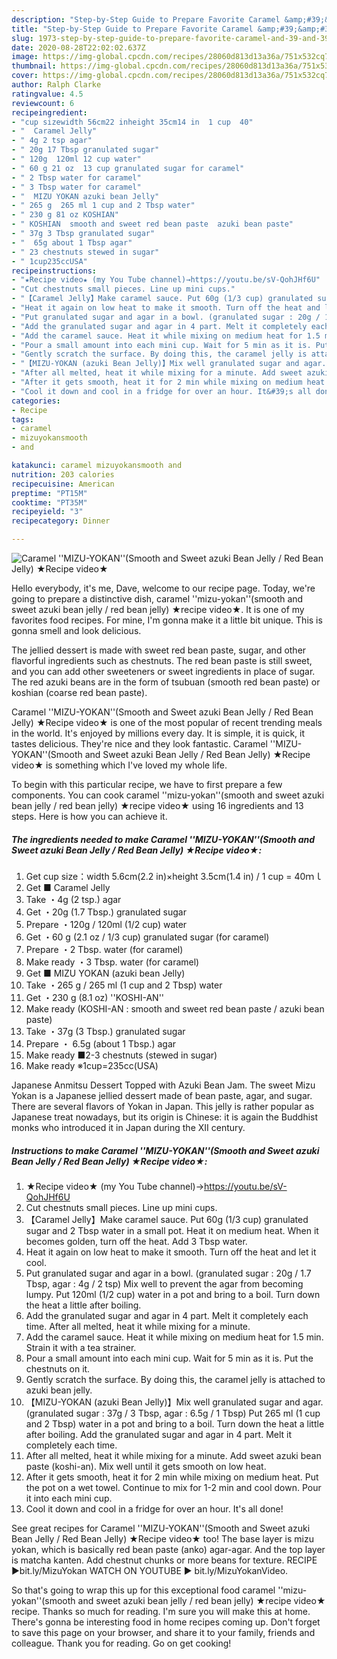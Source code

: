 ```yaml
---
description: "Step-by-Step Guide to Prepare Favorite Caramel &amp;#39;&amp;#39;MIZU-YOKAN&amp;#39;&amp;#39;(Smooth and Sweet azuki Bean Jelly / Red Bean Jelly) ★Recipe video★"
title: "Step-by-Step Guide to Prepare Favorite Caramel &amp;#39;&amp;#39;MIZU-YOKAN&amp;#39;&amp;#39;(Smooth and Sweet azuki Bean Jelly / Red Bean Jelly) ★Recipe video★"
slug: 1973-step-by-step-guide-to-prepare-favorite-caramel-and-39-and-39-mizu-yokan-and-39-and-39-smooth-and-sweet-azuki-bean-jelly-red-bean-jelly-recipe-video
date: 2020-08-28T22:02:02.637Z
image: https://img-global.cpcdn.com/recipes/28060d813d13a36a/751x532cq70/caramel-mizu-yokansmooth-and-sweet-azuki-bean-jelly-red-bean-jelly-★recipe-video★-recipe-main-photo.jpg
thumbnail: https://img-global.cpcdn.com/recipes/28060d813d13a36a/751x532cq70/caramel-mizu-yokansmooth-and-sweet-azuki-bean-jelly-red-bean-jelly-★recipe-video★-recipe-main-photo.jpg
cover: https://img-global.cpcdn.com/recipes/28060d813d13a36a/751x532cq70/caramel-mizu-yokansmooth-and-sweet-azuki-bean-jelly-red-bean-jelly-★recipe-video★-recipe-main-photo.jpg
author: Ralph Clarke
ratingvalue: 4.5
reviewcount: 6
recipeingredient:
- "cup sizewidth 56cm22 inheight 35cm14 in  1 cup  40"
- "  Caramel Jelly"
- " 4g 2 tsp agar"
- " 20g 17 Tbsp granulated sugar"
- " 120g  120ml 12 cup water"
- " 60 g 21 oz  13 cup granulated sugar for caramel"
- " 2 Tbsp water for caramel"
- " 3 Tbsp water for caramel"
- "  MIZU YOKAN azuki bean Jelly"
- " 265 g  265 ml 1 cup and 2 Tbsp water"
- " 230 g 81 oz KOSHIAN"
- " KOSHIAN  smooth and sweet red bean paste  azuki bean paste"
- " 37g 3 Tbsp granulated sugar"
- "  65g about 1 Tbsp agar"
- " 23 chestnuts stewed in sugar"
- " 1cup235ccUSA"
recipeinstructions:
- "★Recipe video★ (my You Tube channel)→https://youtu.be/sV-QohJHf6U"
- "Cut chestnuts small pieces. Line up mini cups."
- "【Caramel Jelly】Make caramel sauce. Put 60g (1/3 cup) granulated sugar and 2 Tbsp water in a small pot. Heat it on medium heat. When it becomes golden, turn off the heat. Add 3 Tbsp water."
- "Heat it again on low heat to make it smooth. Turn off the heat and let it cool."
- "Put granulated sugar and agar in a bowl. (granulated sugar : 20g / 1.7 Tbsp, agar : 4g / 2 tsp) Mix well to prevent the agar from becoming lumpy. Put 120ml (1/2 cup) water in a pot and bring to a boil. Turn down the heat a little after boiling."
- "Add the granulated sugar and agar in 4 part. Melt it completely each time. After all melted, heat it while mixing for a minute."
- "Add the caramel sauce. Heat it while mixing on medium heat for 1.5 min. Strain it with a tea strainer."
- "Pour a small amount into each mini cup. Wait for 5 min as it is. Put the chestnuts on it."
- "Gently scratch the surface. By doing this, the caramel jelly is attached to azuki bean jelly."
- "【MIZU-YOKAN (azuki Bean Jelly)】Mix well granulated sugar and agar. (granulated sugar : 37g / 3 Tbsp, agar : 6.5g / 1 Tbsp) Put 265 ml (1 cup and 2 Tbsp) water in a pot and bring to a boil. Turn down the heat a little after boiling. Add the granulated sugar and agar in 4 part. Melt it completely each time."
- "After all melted, heat it while mixing for a minute. Add sweet azuki bean paste (koshi-an). Mix well until it gets smooth on low heat."
- "After it gets smooth, heat it for 2 min while mixing on medium heat. Put the pot on a wet towel. Continue to mix for 1-2 min and cool down. Pour it into each mini cup."
- "Cool it down and cool in a fridge for over an hour. It&#39;s all done!"
categories:
- Recipe
tags:
- caramel
- mizuyokansmooth
- and

katakunci: caramel mizuyokansmooth and 
nutrition: 203 calories
recipecuisine: American
preptime: "PT15M"
cooktime: "PT35M"
recipeyield: "3"
recipecategory: Dinner

---
```



![Caramel &#39;&#39;MIZU-YOKAN&#39;&#39;(Smooth and Sweet azuki Bean Jelly / Red Bean Jelly) ★Recipe video★](https://img-global.cpcdn.com/recipes/28060d813d13a36a/751x532cq70/caramel-mizu-yokansmooth-and-sweet-azuki-bean-jelly-red-bean-jelly-★recipe-video★-recipe-main-photo.jpg)

Hello everybody, it's me, Dave, welcome to our recipe page. Today, we're going to prepare a distinctive dish, caramel &#39;&#39;mizu-yokan&#39;&#39;(smooth and sweet azuki bean jelly / red bean jelly) ★recipe video★. It is one of my favorites food recipes. For mine, I'm gonna make it a little bit unique. This is gonna smell and look delicious.

The jellied dessert is made with sweet red bean paste, sugar, and other flavorful ingredients such as chestnuts. The red bean paste is still sweet, and you can add other sweeteners or sweet ingredients in place of sugar. The red azuki beans are in the form of tsubuan (smooth red bean paste) or koshian (coarse red bean paste).

Caramel &#39;&#39;MIZU-YOKAN&#39;&#39;(Smooth and Sweet azuki Bean Jelly / Red Bean Jelly) ★Recipe video★ is one of the most popular of recent trending meals in the world. It's enjoyed by millions every day. It is simple, it is quick, it tastes delicious. They're nice and they look fantastic. Caramel &#39;&#39;MIZU-YOKAN&#39;&#39;(Smooth and Sweet azuki Bean Jelly / Red Bean Jelly) ★Recipe video★ is something which I've loved my whole life.


To begin with this particular recipe, we have to first prepare a few components. You can cook caramel &#39;&#39;mizu-yokan&#39;&#39;(smooth and sweet azuki bean jelly / red bean jelly) ★recipe video★ using 16 ingredients and 13 steps. Here is how you can achieve it.

<!--inarticleads1-->

##### The ingredients needed to make Caramel &#39;&#39;MIZU-YOKAN&#39;&#39;(Smooth and Sweet azuki Bean Jelly / Red Bean Jelly) ★Recipe video★:

1. Get cup size：width 5.6cm(2.2 in)×height 3.5cm(1.4 in) / 1 cup = 40ｍｌ
1. Get  ■ Caramel Jelly
1. Take  ・4g (2 tsp.) agar
1. Get  ・20g (1.7 Tbsp.) granulated sugar
1. Prepare  ・120g / 120ml (1/2 cup) water
1. Get  ・60 g (2.1 oz / 1/3 cup) granulated sugar (for caramel)
1. Prepare  ・2 Tbsp. water (for caramel)
1. Make ready  ・3 Tbsp. water (for caramel)
1. Get  ■ MIZU YOKAN (azuki bean Jelly)
1. Take  ・265 g / 265 ml (1 cup and 2 Tbsp) water
1. Get  ・230 g (8.1 oz) &#39;&#39;KOSHI-AN&#39;&#39;
1. Make ready  (KOSHI-AN : smooth and sweet red bean paste / azuki bean paste)
1. Take  ・37g (3 Tbsp.) granulated sugar
1. Prepare  ・ 6.5g (about 1 Tbsp.) agar
1. Make ready  ■2-3 chestnuts (stewed in sugar)
1. Make ready  ※1cup=235cc(USA)


Japanese Anmitsu Dessert Topped with Azuki Bean Jam. The sweet Mizu Yokan is a Japanese jellied dessert made of bean paste, agar, and sugar. There are several flavors of Yokan in Japan. This jelly is rather popular as Japanese treat nowadays, but its origin is Chinese: it is again the Buddhist monks who introduced it in Japan during the XII century. 

<!--inarticleads2-->

##### Instructions to make Caramel &#39;&#39;MIZU-YOKAN&#39;&#39;(Smooth and Sweet azuki Bean Jelly / Red Bean Jelly) ★Recipe video★:

1. ★Recipe video★ (my You Tube channel)→https://youtu.be/sV-QohJHf6U
1. Cut chestnuts small pieces. Line up mini cups.
1. 【Caramel Jelly】Make caramel sauce. Put 60g (1/3 cup) granulated sugar and 2 Tbsp water in a small pot. Heat it on medium heat. When it becomes golden, turn off the heat. Add 3 Tbsp water.
1. Heat it again on low heat to make it smooth. Turn off the heat and let it cool.
1. Put granulated sugar and agar in a bowl. (granulated sugar : 20g / 1.7 Tbsp, agar : 4g / 2 tsp) Mix well to prevent the agar from becoming lumpy. Put 120ml (1/2 cup) water in a pot and bring to a boil. Turn down the heat a little after boiling.
1. Add the granulated sugar and agar in 4 part. Melt it completely each time. After all melted, heat it while mixing for a minute.
1. Add the caramel sauce. Heat it while mixing on medium heat for 1.5 min. Strain it with a tea strainer.
1. Pour a small amount into each mini cup. Wait for 5 min as it is. Put the chestnuts on it.
1. Gently scratch the surface. By doing this, the caramel jelly is attached to azuki bean jelly.
1. 【MIZU-YOKAN (azuki Bean Jelly)】Mix well granulated sugar and agar. (granulated sugar : 37g / 3 Tbsp, agar : 6.5g / 1 Tbsp) Put 265 ml (1 cup and 2 Tbsp) water in a pot and bring to a boil. Turn down the heat a little after boiling. Add the granulated sugar and agar in 4 part. Melt it completely each time.
1. After all melted, heat it while mixing for a minute. Add sweet azuki bean paste (koshi-an). Mix well until it gets smooth on low heat.
1. After it gets smooth, heat it for 2 min while mixing on medium heat. Put the pot on a wet towel. Continue to mix for 1-2 min and cool down. Pour it into each mini cup.
1. Cool it down and cool in a fridge for over an hour. It&#39;s all done!


See great recipes for Caramel &#39;&#39;MIZU-YOKAN&#39;&#39;(Smooth and Sweet azuki Bean Jelly / Red Bean Jelly) ★Recipe video★ too! The base layer is mizu yokan, which is basically red bean paste (anko) agar-agar. And the top layer is matcha kanten. Add chestnut chunks or more beans for texture. RECIPE ▶bit.ly/MizuYokan WATCH ON YOUTUBE ▶ bit.ly/MizuYokanVideo. 

So that's going to wrap this up for this exceptional food caramel &#39;&#39;mizu-yokan&#39;&#39;(smooth and sweet azuki bean jelly / red bean jelly) ★recipe video★ recipe. Thanks so much for reading. I'm sure you will make this at home. There's gonna be interesting food in home recipes coming up. Don't forget to save this page on your browser, and share it to your family, friends and colleague. Thank you for reading. Go on get cooking!
